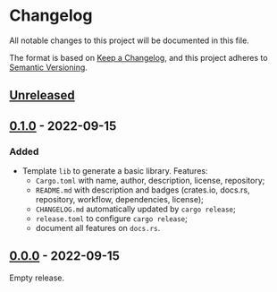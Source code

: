 # Changelog

All notable changes to this project will be documented in this file.

The format is based on [Keep a Changelog](https://keepachangelog.com),
and this project adheres to [Semantic Versioning](https://semver.org).

## [Unreleased]

## [0.1.0] - 2022-09-15
### Added
- Template `lib` to generate a basic library. Features:
  - `Cargo.toml` with name, author, description, license, repository;
  - `README.md` with description and badges (crates.io, docs.rs, repository, workflow, dependencies, license);
  - `CHANGELOG.md` automatically updated by `cargo release`;
  - `release.toml` to configure `cargo release`;
  - document all features on `docs.rs`.

## [0.0.0] - 2022-09-15
Empty release.

[Unreleased]: https://github.com/FedericoStra/rust-templates/compare/v0.1.0...HEAD
[0.1.0]: https://github.com/FedericoStra/rust-templates/compare/v0.0.0...v0.1.0
[0.0.0]: https://github.com/FedericoStra/rust-templates/releases/tag/v0.0.0
